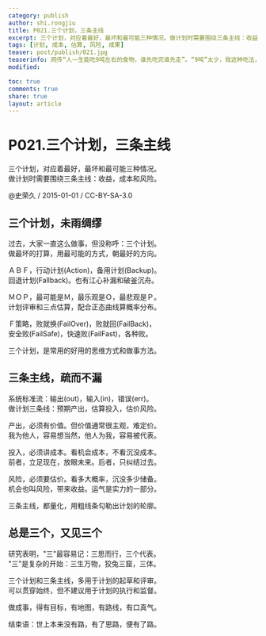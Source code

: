 ```yaml
---
category: publish
author: shi.rongjiu
title: P021.三个计划，三条主线
excerpt: 三个计划，对应着最好，最坏和最可能三种情况。做计划时需要围绕三条主线：收益，成本和风险。
tags: [计划, 成本, 估算, 风险, 成果]
teaser: post/publish/021.jpg
teaserinfo: 网传“人一生能吃9吨左右的食物，谁先吃完谁先走”。“9吨”太少，我这种吃法，都30多吨呢 :)
modified: 

toc: true
comments: true
share: true
layout: article
---
```


# P021.三个计划，三条主线

三个计划，对应着最好，最坏和最可能三种情况。  
做计划时需要围绕三条主线：收益，成本和风险。  

@史荣久 / 2015-01-01 / CC-BY-SA-3.0  

## 三个计划，未雨绸缪

过去，大家一直这么做事，但没称呼：三个计划。  
做最坏的打算，用最可能的方式，朝最好的方向。

ＡＢＦ，行动计划(Action)，备用计划(Backup)。  
回退计划(Fallback)。也有江心补漏和破釜沉舟。

ＭＯＰ，最可能是Ｍ，最乐观是Ｏ，最悲观是Ｐ。  
计划评审和三点估算，配合正态曲线算概率分布。

Ｆ策略，败就换(FailOver)，败就回(FailBack)，  
安全败(FailSafe)，快速败(FailFast)，各种败。

三个计划，是常用的好用的思维方式和做事方法。

## 三条主线，疏而不漏

系统标准流：输出(out)，输入(in)，错误(err)。  
做计划三条线：预期产出，估算投入，估价风险。

产出，必须有价值。但价值通常很主观，难定价。  
我为他人，容易想当然，他人为我，容易被代表。

投入，必须讲成本。看机会成本，不看沉没成本。  
前者，立足现在，放眼未来。后者，只纠结过去。

风险，必须要估价。看多大概率，沉没多少储备。  
机会也叫风险，带来收益。运气是实力的一部分。

三条主线，都量化，用粗线条勾勒出计划的轮廓。

## 总是三个，又见三个

研究表明，"三"最容易记：三思而行，三个代表。  
"三"是复杂的开始：三生万物，狡兔三窟，三体。

三个计划和三条主线，多用于计划的起草和评审。  
可以贯穿始终，但不建议用于计划的执行和监督。

做成事，得有目标，有地图，有路线，有口真气。  

结束语：世上本来没有路，有了思路，便有了路。
